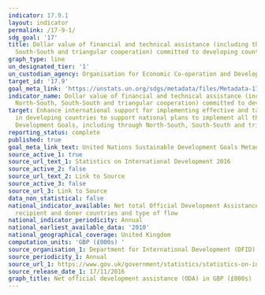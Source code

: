 ```yaml
---
indicator: 17.9.1
layout: indicator
permalink: /17-9-1/
sdg_goal: '17'
title: Dollar value of financial and technical assistance (including through North-South,
  South-South and triangular cooperation) committed to developing countries
graph_type: line
un_designated_tier: '1'
un_custodian_agency: Organisation for Economic Co-operation and Development (OECD)
target_id: '17.9'
goal_meta_link: 'https://unstats.un.org/sdgs/metadata/files/Metadata-17-09-01.pdf '
indicator_name: Dollar value of financial and technical assistance (including through
  North-South, South-South and triangular cooperation) committed to developing countries
target: Enhance international support for implementing effective and targeted capacity-building
  in developing countries to support national plans to implement all the Sustainable
  Development Goals, including through North-South, South-South and triangular cooperation
reporting_status: complete
published: true
goal_meta_link_text: United Nations Sustainable Development Goals Metadata (pdf 208kB)
source_active_1: true
source_url_text_1: Statistics on International Development 2016
source_active_2: false
source_url_text_2: Link to Source
source_active_3: false
source_url_3: Link to Source
data_non_statistical: false
national_indicator_available: Net total Official Development Assistance (ODA), by
  recipient and donor countries and type of flow
national_indicator_periodicity: Annual
national_earliest_available_data: '2010'
national_geographical_coverage: United Kingdom
computation_units: 'GBP (£000s) '
source_organisation_1: Department for International Development (DFID)
source_periodicity_1: Annual
source_url_1: https://www.gov.uk/government/statistics/statistics-on-international-development-2016
source_release_date_1: 17/11/2016
graph_title: Net official development assistance (ODA) in GBP (£000s)
---
```

